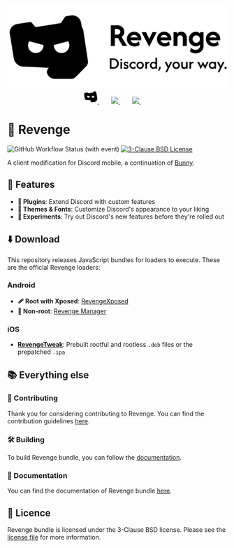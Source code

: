 <p align="center">
  <picture>
    <source
      width="512px"
      media="(prefers-color-scheme: dark)"
      srcset="assets/wordmark/wordmark+slogan-dark.svg"
    >
    <img
      width="512px"
      src="assets/wordmark/wordmark+slogan-light.svg"
    >
  </picture>
  <br>
  <a href="https://revenge-mod.github.io/">
       <picture>
           <source height="32px" media="(prefers-color-scheme: dark)" srcset="assets/logo/logo-dark.svg" />
           <img height="32px" src="assets/logo/logo-light.svg" />
       </picture>
   </a>&nbsp;&nbsp;&nbsp;&nbsp;&nbsp;&nbsp;
   <a href="https://discord.com/invite/ddcQf3s2Uq">
       <picture>
           <source height="32px" media="(prefers-color-scheme: dark)" srcset="https://user-images.githubusercontent.com/13122796/178032563-d4e084b7-244e-4358-af50-26bde6dd4996.png" />
           <img height="32px" src="https://user-images.githubusercontent.com/13122796/178032563-d4e084b7-244e-4358-af50-26bde6dd4996.png" />
       </picture>
   </a>&nbsp;&nbsp;&nbsp;&nbsp;&nbsp;&nbsp;
   <a href="https://github.com/revenge-mod">
       <picture>
           <source height="32px" media="(prefers-color-scheme: dark)" srcset="https://i.ibb.co/dMMmCrW/Git-Hub-Mark.png" />
           <img height="32px" src="https://i.ibb.co/9wV3HGF/Git-Hub-Mark-Light.png" />
       </picture>
   </a>&nbsp;&nbsp;&nbsp;&nbsp;&nbsp;&nbsp;

   </a>
</p>

# 👊 Revenge

![GitHub Workflow Status (with event)](https://img.shields.io/github/actions/workflow/status/revenge-mod/revenge-bundle/release.yml)
[![3-Clause BSD License](https://img.shields.io/badge/License-BSD%203--Clause-blue.svg)](https://opensource.org/licenses/BSD-3-Clause)

A client modification for Discord mobile, a continuation of [Bunny](https://github.com/pyoncord/Bunny).

## 💪 Features

- **🔌 Plugins**: Extend Discord with custom features
- **🎨 Themes & Fonts**: Customize Discord's appearance to your liking
- **🧪 Experiments**: Try out Discord's new features before they're rolled out

## ⬇️ Download

This repository releases JavaScript bundles for loaders to execute. These are the official Revenge loaders:

### Android

- **🩹 Root with Xposed**: [RevengeXposed](https://github.com/revenge-mod/revenge-xposed/releases/latest)
- **📵 Non-root**: [Revenge Manager](https://github.com/revenge-mod/revenge-manager/releases/latest)

### iOS

- [**RevengeTweak**](https://github.com/revenge-mod/revenge-tweak): Prebuilt rootful and rootless `.deb` files or the prepatched `.ipa`

## 📚 Everything else

### 📙 Contributing

Thank you for considering contributing to Revenge.
You can find the contribution guidelines [here](CONTRIBUTING.md).

### 🛠️ Building

To build Revenge bundle, you can follow the [documentation](/docs).

### 📃 Documentation

You can find the documentation of Revenge bundle [here](/docs).

## 📜 Licence

Revenge bundle is licensed under the 3-Clause BSD license. Please see the [license file](LICENSE) for more information.
